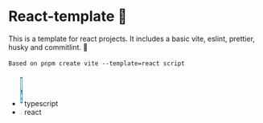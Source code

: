 # React-template 🌠
This is a template for react projects. It includes a basic vite, eslint, prettier, husky and commitlint. 🎇

`Based on pnpm create vite --template=react script`

- <img style="width:4px;height:4rem;" src="./public/logos/ts.svg" /> typescript
- <img style="width:4px;height:4px;" src="./public/logos/react.svg" /> react
